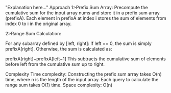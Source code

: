 "Explanation here..." 
Approach
1>Prefix Sum Array:
Precompute the cumulative sum for the input array nums and store it in a prefix sum array (prefixA).
Each element in prefixA at index i stores the sum of elements from index 0 to i in the original array.

2>Range Sum Calculation:

For any subarray defined by [left, right]:
If left == 0, the sum is simply prefixA[right].
Otherwise, the sum is calculated as:

prefixA[right]−prefixA[left−1]
This subtracts the cumulative sum of elements before left from the cumulative sum up to right.

Complexity
Time complexity:
Constructing the prefix sum array takes O(n) time, where n is the length of the input array.
Each query to calculate the range sum takes O(1) time.
Space complexity:
O(n)